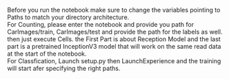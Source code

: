 Before you run the notebook make sure to change the variables pointing to Paths to match your directory architecture. <br> 
For Counting, please enter the notebook and provide you path for CarImages/train, CarImages/test and provide the path for the labels as well. then just execute Cells. the First Part is about Reception Model and the last part is a pretrained InceptionV3 model that will work on the same read data at the start of the notebook. <br>
For Classfication, Launch setup.py then LaunchExperience and the training will start afer specifying the right paths.
